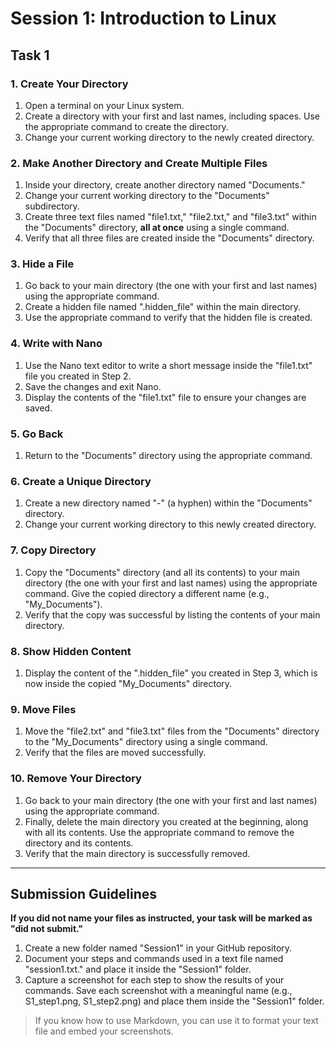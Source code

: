 # Session 1: Introduction to Linux

## Task 1

### 1. Create Your Directory

1. Open a terminal on your Linux system.
2. Create a directory with your first and last names, including spaces. Use the appropriate command to create the directory.
3. Change your current working directory to the newly created directory.

### 2. Make Another Directory and Create Multiple Files

1. Inside your directory, create another directory named "Documents."
2. Change your current working directory to the "Documents" subdirectory.
3. Create three text files named "file1.txt," "file2.txt," and "file3.txt" within the "Documents" directory, **all at once** using a single command.
4. Verify that all three files are created inside the "Documents" directory.

### 3. Hide a File

1. Go back to your main directory (the one with your first and last names) using the appropriate command.
2. Create a hidden file named ".hidden_file" within the main directory.
3. Use the appropriate command to verify that the hidden file is created.

### 4. Write with Nano

1. Use the Nano text editor to write a short message inside the "file1.txt" file you created in Step 2.
2. Save the changes and exit Nano.
3. Display the contents of the "file1.txt" file to ensure your changes are saved.

### 5. Go Back

1. Return to the "Documents" directory using the appropriate command.

### 6. Create a Unique Directory

1. Create a new directory named "-" (a hyphen) within the "Documents" directory.
2. Change your current working directory to this newly created directory.

### 7. Copy Directory

1. Copy the "Documents" directory (and all its contents) to your main directory (the one with your first and last names) using the appropriate command. Give the copied directory a different name (e.g., "My_Documents").
2. Verify that the copy was successful by listing the contents of your main directory.

### 8. Show Hidden Content

1. Display the content of the ".hidden_file" you created in Step 3, which is now inside the copied "My_Documents" directory.

### 9. Move Files

1. Move the "file2.txt" and "file3.txt" files from the "Documents" directory to the "My_Documents" directory using a single command.
2. Verify that the files are moved successfully.

### 10. Remove Your Directory

1. Go back to your main directory (the one with your first and last names) using the appropriate command.
2. Finally, delete the main directory you created at the beginning, along with all its contents. Use the appropriate command to remove the directory and its contents.
3. Verify that the main directory is successfully removed.

--------------------------------------------------

## Submission Guidelines

**If you did not name your files as instructed, your task will be marked as "did not submit."**

1. Create a new folder named "Session1" in your GitHub repository.
2. Document your steps and commands used in a text file named "session1.txt." and place it inside the "Session1" folder. 
3. Capture a screenshot for each step to show the results of your commands. Save each screenshot with a meaningful name (e.g., S1_step1.png, S1_step2.png) and place them inside the "Session1" folder.

> If you know how to use Markdown, you can use it to format your text file and embed your screenshots.